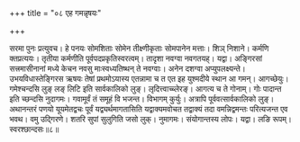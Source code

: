 +++
title = "०८ एह गमन्नृषयः"

+++

सरमा पुनः प्रत्युवच। हे पनयः सोमशिताः सोमेन तीक्ष्णीकृताः सोमपानेन मत्ताः। शिञ् निशाने। कर्मणि क्तप्रत्ययः। तृतीया कर्मणीति पूर्वपदप्रकृतिस्वरत्वम्। तादृशा नवग्वा नवगतयह्। यद्वा। अङ्गिरसां सत्त्रमासीनानां मध्ये केचन नवसु माःस्वध्यतिष्थन् ते नवग्वाः। अनेन दशग्वा अप्युपलक्ष्यन्ते। उभयविधास्तेङ्गिरस ऋषयः तेषां प्रथमोऽयास्य एतन्नामा च त एत इह युश्मदीये स्थान आ गमन्। आगच्छेयुः। गमेश्चन्दसि लुङ् लङ् लिटि इति सार्वकालिको लुङ्। लृदित्त्वाच्च्लेरङ्। आगत्य च ते गोनाम्। गोः पादान्त इति च्छन्दसि नुदागमः। गवामूर्वं तं समूहं वि भजन्त। विभागम् कुर्युः। अत्रापि पूर्ववत्सार्वकालिको लुङ्। अथानन्तरं पणयो यूयमेतद्वचः पूर्वं यद्व्यर्थमागतासिति यद्वाक्यमवोचत तद्वाक्यं तदा वमन्निद्वमन्तः परित्यजन्त एव भवथ। वमु उद्गिरणे। शतरि सुपां सुलुगिति जसो लुक्। नुमागमः। संयोगान्तस्य लोपः। यद्वा। लङि रूपम्। स्वरश्छान्दसः॥८॥